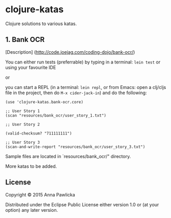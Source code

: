 # clojure-katas

Clojure solutions to various katas.


## 1. Bank OCR

[Description] (http://code.joejag.com/coding-dojo/bank-ocr/)

You can either run tests (preferrable) by typing in a terminal: `lein
test` or using your favourite IDE

or

you can start a REPL (in a terminal: `lein repl`, or from Emacs: open a
clj/cljs file in the project, then do `M-x cider-jack-in`) and do the
following:

```
(use 'clojure-katas.bank-ocr.core)

;; User Story 1
(scan "resources/bank_ocr/user_story_1.txt")

;; User Story 2

(valid-checksum? "711111111")

;; User Story 3
(scan-and-write-report "resources/bank_ocr/user_story_3.txt")

```
Sample files are located in `resources/bank_ocr/" directory.


More katas to be added.

## License

Copyright © 2015 Anna Pawlicka

Distributed under the Eclipse Public License either version 1.0 or (at
your option) any later version.
